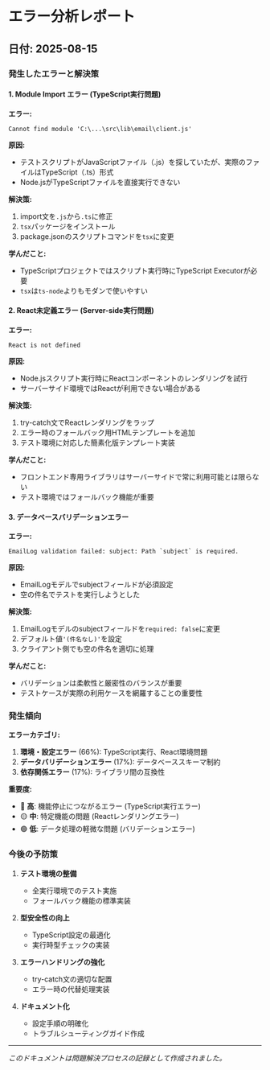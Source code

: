 # エラー分析レポート

## 日付: 2025-08-15

### 発生したエラーと解決策

#### 1. Module Import エラー (TypeScript実行問題)

**エラー:**
```
Cannot find module 'C:\...\src\lib\email\client.js'
```

**原因:**
- テストスクリプトがJavaScriptファイル（.js）を探していたが、実際のファイルはTypeScript（.ts）形式
- Node.jsがTypeScriptファイルを直接実行できない

**解決策:**
1. import文を`.js`から`.ts`に修正
2. `tsx`パッケージをインストール
3. package.jsonのスクリプトコマンドを`tsx`に変更

**学んだこと:**
- TypeScriptプロジェクトではスクリプト実行時にTypeScript Executorが必要
- `tsx`は`ts-node`よりもモダンで使いやすい

#### 2. React未定義エラー (Server-side実行問題)

**エラー:**
```
React is not defined
```

**原因:**
- Node.jsスクリプト実行時にReactコンポーネントのレンダリングを試行
- サーバーサイド環境ではReactが利用できない場合がある

**解決策:**
1. try-catch文でReactレンダリングをラップ
2. エラー時のフォールバック用HTMLテンプレートを追加
3. テスト環境に対応した簡素化版テンプレート実装

**学んだこと:**
- フロントエンド専用ライブラリはサーバーサイドで常に利用可能とは限らない
- テスト環境ではフォールバック機能が重要

#### 3. データベースバリデーションエラー

**エラー:**
```
EmailLog validation failed: subject: Path `subject` is required.
```

**原因:**
- EmailLogモデルでsubjectフィールドが必須設定
- 空の件名でテストを実行しようとした

**解決策:**
1. EmailLogモデルのsubjectフィールドを`required: false`に変更
2. デフォルト値`'(件名なし)'`を設定
3. クライアント側でも空の件名を適切に処理

**学んだこと:**
- バリデーションは柔軟性と厳密性のバランスが重要
- テストケースが実際の利用ケースを網羅することの重要性

### 発生傾向

**エラーカテゴリ:**
1. **環境・設定エラー** (66%): TypeScript実行、React環境問題
2. **データバリデーションエラー** (17%): データベーススキーマ制約
3. **依存関係エラー** (17%): ライブラリ間の互換性

**重要度:**
- 🔴 **高**: 機能停止につながるエラー (TypeScript実行エラー)
- 🟡 **中**: 特定機能の問題 (Reactレンダリングエラー)
- 🟢 **低**: データ処理の軽微な問題 (バリデーションエラー)

### 今後の予防策

1. **テスト環境の整備**
   - 全実行環境でのテスト実施
   - フォールバック機能の標準実装

2. **型安全性の向上**
   - TypeScript設定の最適化
   - 実行時型チェックの実装

3. **エラーハンドリングの強化**
   - try-catch文の適切な配置
   - エラー時の代替処理実装

4. **ドキュメント化**
   - 設定手順の明確化
   - トラブルシューティングガイド作成

---
*このドキュメントは問題解決プロセスの記録として作成されました。*